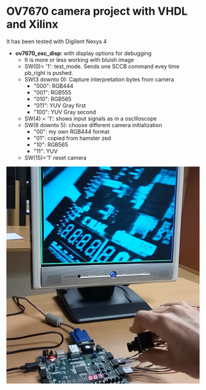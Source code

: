 # OV7670 camera project with VHDL and Xilinx

It has been tested with Digilent Nexys 4
  
+ **ov7670_osc_disp**: with display options for debugging
  + It is more or less working with bluish image
  + SW(0)= '1': test_mode. Sends one SCCB command evey time pb_right is pushed.
  + SW(3 downto 0): Capture interpretation bytes from camera 
     + "000": RGB444
     + "001": RGB555
     + "010": RGB565
     + "011": YUV Gray first
     + "100": YUV Gray second
  + SW(4) = '1': shows input signals as in a oscilloscope
  + SW(6 downto 5): choose different camera initialization
     + "00": my own RGB444 format
     + "01": copied from hamster zed
     + "10": RGB565
     + "11": YUV
  + SW(15)='1' reset camera
  
  
![capture](captura.jpg )



